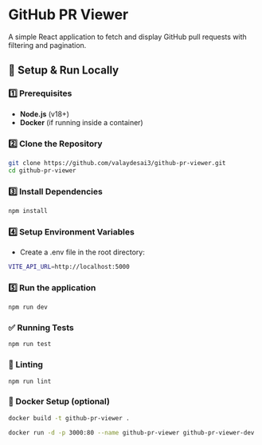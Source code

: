 # GitHub PR Viewer

A simple React application to fetch and display GitHub pull requests with filtering and pagination.

## 🚀 Setup & Run Locally

### 1️⃣ Prerequisites
- **Node.js** (v18+)
- **Docker** (if running inside a container)

### 2️⃣ Clone the Repository
```sh
git clone https://github.com/valaydesai3/github-pr-viewer.git
cd github-pr-viewer
```
### 3️⃣ Install Dependencies
```sh
npm install
```

### 4️⃣ Setup Environment Variables
- Create a .env file in the root directory:
```sh
VITE_API_URL=http://localhost:5000
```

### 5️⃣ Run the application
```sh
npm run dev
```

### ✅ Running Tests
```sh
npm run test
```
### 🎯 Linting
```sh
npm run lint
```

### 🐋 Docker Setup (optional)
```sh
docker build -t github-pr-viewer .

docker run -d -p 3000:80 --name github-pr-viewer github-pr-viewer-dev
```
